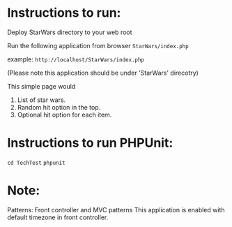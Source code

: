 # Instructions to run:
Deploy StarWars directory to your web root

Run the following application from browser
```StarWars/index.php```

example:
```http://localhost/StarWars/index.php```

(Please note this application should be under 'StarWars' direcotry)

This simple page would 

1. List of star wars.
2. Random hit option in the top.
3. Optional hit option for each item.

# Instructions to run PHPUnit:

```cd TechTest```
```phpunit```

# Note:
Patterns: Front controller and MVC patterns
This application is enabled with default timezone in front controller.